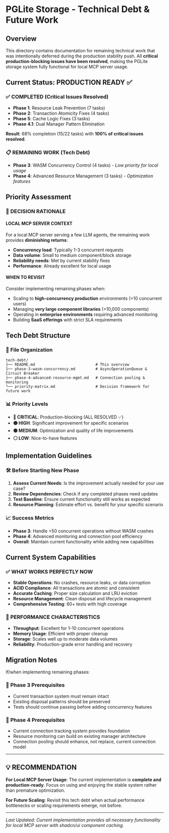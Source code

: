 # PGLite Storage - Technical Debt & Future Work

## Overview

This directory contains documentation for remaining technical work that was intentionally deferred during the production stability push. All **critical production-blocking issues have been resolved**, making the PGLite storage system fully functional for local MCP server usage.

## Current Status: PRODUCTION READY ✅

### ✅ COMPLETED (Critical Issues Resolved)
- **Phase 1**: Resource Leak Prevention (7 tasks) 
- **Phase 2**: Transaction Atomicity Fixes (4 tasks)
- **Phase 5**: Cache Logic Fixes (3 tasks)
- **Phase 4.1**: Dual Manager Pattern Elimination

**Result**: 68% completion (15/22 tasks) with **100% of critical issues resolved**.

### 📋 REMAINING WORK (Tech Debt)
- **Phase 3**: WASM Concurrency Control (4 tasks) - *Low priority for local usage*
- **Phase 4**: Advanced Resource Management (3 tasks) - *Optimization features*

## Priority Assessment

### 🎯 **DECISION RATIONALE**

#### **LOCAL MCP SERVER CONTEXT**
For a local MCP server serving a few LLM agents, the remaining work provides **diminishing returns**:

- **Concurrency load**: Typically 1-3 concurrent requests
- **Data volume**: Small to medium component/block storage
- **Reliability needs**: Met by current stability fixes
- **Performance**: Already excellent for local usage

#### **WHEN TO REVISIT**
Consider implementing remaining phases when:
- Scaling to **high-concurrency production** environments (>10 concurrent users)
- Managing **very large component libraries** (>10,000 components)
- Operating in **enterprise environments** requiring advanced monitoring
- Building **SaaS offerings** with strict SLA requirements

## Tech Debt Structure

### 📁 **File Organization**
```
tech-debt/
├── README.md                           # This overview
├── phase-3-wasm-concurrency.md         # AsyncOperationQueue & Circuit Breaker
├── phase-4-advanced-resource-mgmt.md   # Connection pooling & monitoring
└── priority-matrix.md                  # Decision framework for future work
```

### 📊 **Priority Levels**
- **🔴 CRITICAL**: Production-blocking (ALL RESOLVED ✅)
- **🟡 HIGH**: Significant improvement for specific scenarios
- **🟢 MEDIUM**: Optimization and quality of life improvements
- **⚪ LOW**: Nice-to-have features

## Implementation Guidelines

### 🛠 **Before Starting New Phase**
1. **Assess Current Needs**: Is the improvement actually needed for your use case?
2. **Review Dependencies**: Check if any completed phases need updates
3. **Test Baseline**: Ensure current functionality still works as expected
4. **Resource Planning**: Estimate effort vs. benefit for your specific scenario

### 📈 **Success Metrics**
- **Phase 3**: Handle >50 concurrent operations without WASM crashes
- **Phase 4**: Advanced monitoring and connection pool efficiency
- **Overall**: Maintain current functionality while adding new capabilities

## Current System Capabilities

### ✅ **WHAT WORKS PERFECTLY NOW**
- **Stable Operations**: No crashes, resource leaks, or data corruption
- **ACID Compliance**: All transactions are atomic and consistent
- **Accurate Caching**: Proper size calculation and LRU eviction
- **Resource Management**: Clean disposal and lifecycle management
- **Comprehensive Testing**: 60+ tests with high coverage

### 🎯 **PERFORMANCE CHARACTERISTICS**
- **Throughput**: Excellent for 1-10 concurrent operations
- **Memory Usage**: Efficient with proper cleanup
- **Storage**: Scales well up to moderate data volumes
- **Reliability**: Production-grade error handling and recovery

## Migration Notes

If/when implementing remaining phases:

### 🔄 **Phase 3 Prerequisites**
- Current transaction system must remain intact
- Existing disposal patterns should be preserved
- Tests should continue passing before adding concurrency features

### 🔄 **Phase 4 Prerequisites**  
- Current connection tracking system provides foundation
- Resource monitoring can build on existing manager architecture
- Connection pooling should enhance, not replace, current connection model

---

## 💡 **RECOMMENDATION**

**For Local MCP Server Usage**: The current implementation is **complete and production-ready**. Focus on using and enjoying the stable system rather than premature optimization.

**For Future Scaling**: Revisit this tech debt when actual performance bottlenecks or scaling requirements emerge, not before.

---

*Last Updated: Current implementation provides all necessary functionality for local MCP server with shadcn/ui component caching.*